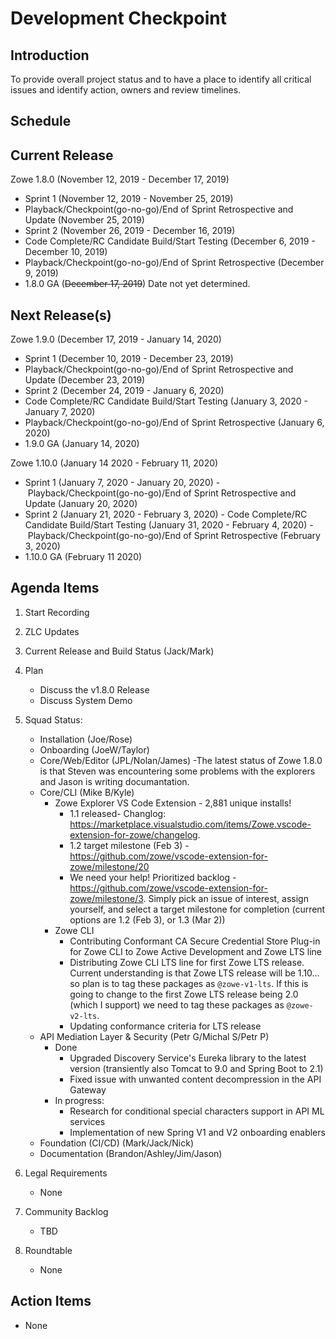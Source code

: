 # Development Checkpoint

Introduction
------------
To provide overall project status and to have a place to identify all critical issues and identify action, owners and review timelines.

Schedule
--------

Current Release
---------------
Zowe 1.8.0 (November 12, 2019 - December 17, 2019)
- Sprint 1 (November 12, 2019 - November 25, 2019)
- Playback/Checkpoint(go-no-go)/End of Sprint Retrospective and Update (November 25, 2019)
- Sprint 2 (November 26, 2019 - December 16, 2019)
- Code Complete/RC Candidate Build/Start Testing (December 6, 2019 - December 10, 2019)
- Playback/Checkpoint(go-no-go)/End of Sprint Retrospective (December 9, 2019)
- 1.8.0 GA (~~December 17, 2019~~) Date not yet determined.

Next Release(s)
---------------
Zowe 1.9.0 (December 17, 2019 - January 14, 2020)
- Sprint 1 (December 10, 2019 - December 23, 2019)
- Playback/Checkpoint(go-no-go)/End of Sprint Retrospective and Update (December 23, 2019)
- Sprint 2 (December 24, 2019 - January 6, 2020)
- Code Complete/RC Candidate Build/Start Testing (January 3, 2020 - January 7, 2020)
- Playback/Checkpoint(go-no-go)/End of Sprint Retrospective (January 6, 2020)
- 1.9.0 GA (January 14, 2020)

Zowe 1.10.0 (January 14 2020 - February 11, 2020)
- Sprint 1 (January 7, 2020 - January 20, 2020)
- Playback/Checkpoint(go-no-go)/End of Sprint Retrospective and Update (January 20, 2020)
- Sprint 2 (January 21, 2020 - February 3, 2020)
- Code Complete/RC Candidate Build/Start Testing (January 31, 2020 - February 4, 2020)
- Playback/Checkpoint(go-no-go)/End of Sprint Retrospective (February 3, 2020)
- 1.10.0 GA (February 11 2020)


Agenda Items
------------
1. Start Recording
2. ZLC Updates
3. Current Release and Build Status (Jack/Mark)
4. Plan
     - Discuss the v1.8.0 Release
     - Discuss System Demo
5. Squad Status:
    - Installation (Joe/Rose)
    - Onboarding (JoeW/Taylor)
    - Core/Web/Editor (JPL/Nolan/James)
          -The latest status of Zowe 1.8.0 is that Steven was encountering some problems with the explorers and Jason is writing        documantation.
    - Core/CLI (Mike B/Kyle)
        - Zowe Explorer VS Code Extension - 2,881 unique installs!
            - 1.1 released- Changlog: https://marketplace.visualstudio.com/items/Zowe.vscode-extension-for-zowe/changelog. 
            - 1.2 target milestone (Feb 3) - https://github.com/zowe/vscode-extension-for-zowe/milestone/20
            - We need your help! Prioritized backlog - https://github.com/zowe/vscode-extension-for-zowe/milestone/3. Simply pick an issue of interest, assign yourself, and select a target milestone for completion (current options are 1.2 (Feb 3), or 1.3 (Mar 2))
        - Zowe CLI
            - Contributing Conformant CA Secure Credential Store Plug-in for Zowe CLI to Zowe Active Development and Zowe LTS line
            - Distributing Zowe CLI LTS line for first Zowe LTS release. Current understanding is that Zowe LTS release will be 1.10... so plan is to tag these packages as `@zowe-v1-lts`. If this is going to change to the first Zowe LTS release being 2.0 (which I support) we need to tag these packages as `@zowe-v2-lts`.
            - Updating conformance criteria for LTS release
    - API Mediation Layer & Security (Petr G/Michal S/Petr P)
      - Done
        - Upgraded Discovery Service's Eureka library to the latest version (transiently also Tomcat to 9.0 and Spring Boot to 2.1)      
        - Fixed issue with unwanted content decompression in the API Gateway
      - In progress:
        - Research for conditional special characters support in API ML services
        - Implementation of new Spring V1 and V2 onboarding enablers              
    - Foundation (CI/CD) (Mark/Jack/Nick)
    - Documentation (Brandon/Ashley/Jim/Jason)

6. Legal Requirements
    - None

7. Community Backlog
    - TBD
8. Roundtable
    - None

Action Items
------------
- None
